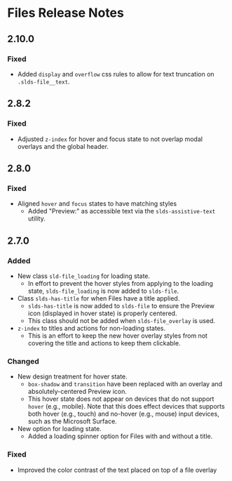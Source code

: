 <!-- Release notes authoring guidelines: http://keepachangelog.com/ -->

# Files Release Notes

<!-- ## [Unreleased] -->

## 2.10.0

### Fixed

- Added `display` and `overflow` css rules to allow for text truncation on `.slds-file__text`.

## 2.8.2

### Fixed

- Adjusted `z-index` for hover and focus state to not overlap modal overlays and the global header.

## 2.8.0

### Fixed

- Aligned `hover` and `focus` states to have matching styles
  - Added "Preview:" as accessible text via the `slds-assistive-text` utility.

## 2.7.0

### Added

- New class `sld-file_loading` for loading state.
  - In effort to prevent the hover styles from applying to the loading state, `slds-file_loading` is now added to `slds-file`.
- Class `slds-has-title` for when Files have a title applied.
  - `slds-has-title` is now added to `slds-file` to ensure the Preview icon (displayed in hover state) is properly centered.
  - This class should not be added when `slds-file_overlay` is used.
- `z-index` to titles and actions for non-loading states.
  - This is an effort to keep the new hover overlay styles from not covering the title and actions to keep them clickable.

### Changed

- New design treatment for hover state.
  - `box-shadow` and `transition` have been replaced with an overlay and absolutely-centered Preview icon.
  - This hover state does not appear on devices that do not support `hover` (e.g., mobile). Note that this does effect devices that supports both hover (e.g., touch) and no-hover (e.g., mouse) input devices, such as the Microsoft Surface.
- New option for loading state.
  - Added a loading spinner option for Files with and without a title.

### Fixed

- Improved the color contrast of the text placed on top of a file overlay

